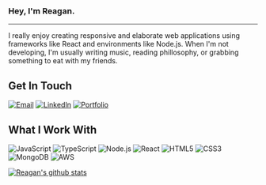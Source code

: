 ### Hey, I'm Reagan.
_____________________________________________________________________________________________________________________________________________________________________________________________________________

I really enjoy creating responsive and elaborate web applications using frameworks like React and environments like Node.js.
When I'm not developing, I'm usually writing music, reading phillosophy, or grabbing something to eat with my friends.

## Get In Touch
[![Email](https://img.shields.io/badge/-Email-D14836?style=flat&logo=Gmail&logoColor=white)](mailto:reagan.ives@protonmail.com)
[![LinkedIn](https://img.shields.io/badge/-LinkedIn-blue?style=flat&logo=Linkedin&logoColor=white)](https://www.linkedin.com/in/reaganives/)
[![Portfolio](https://img.shields.io/badge/-Portfolio-000000?style=flat&logo=GitHub&logoColor=white)](https://reaganives.io)

## What I Work With
![JavaScript](https://img.shields.io/badge/-JavaScript-F7DF1E?style=flat&logo=javascript&logoColor=black)
![TypeScript](https://img.shields.io/badge/-TypeScript-007ACC?style=flat&logo=typescript&logoColor=white)
![Node.js](https://img.shields.io/badge/-Node.js-339933?style=flat&logo=Node.js&logoColor=white)
![React](https://img.shields.io/badge/-React-61DAFB?style=flat&logo=react&logoColor=black)
![HTML5](https://img.shields.io/badge/-HTML5-E34F26?style=flat&logo=HTML5&logoColor=white)
![CSS3](https://img.shields.io/badge/-CSS3-1572B6?style=flat&logo=CSS3&logoColor=white)
![MongoDB](https://img.shields.io/badge/-MongoDB-47A248?style=flat&logo=mongodb&logoColor=white)
![AWS](https://img.shields.io/badge/-AWS-232F3E?style=flat&logo=amazon-aws&logoColor=white)

[![Reagan's github stats](https://github-readme-stats.vercel.app/api?username=reaganives)](https://github.com/reaganives/github-readme-stats)
